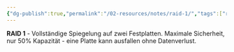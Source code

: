 ```yaml
---
{"dg-publish":true,"permalink":"/02-resources/notes/raid-1/","tags":["raid/mirroring","sicherheit/spiegelung"],"noteIcon":"","updated":"2025-08-28T20:50:30.000+02:00"}
---
```



**RAID 1** - Vollständige Spiegelung auf zwei Festplatten.
Maximale Sicherheit, nur 50% Kapazität - eine Platte kann ausfallen ohne Datenverlust.